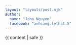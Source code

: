 ```yaml
---
layout: "layouts/post.njk"
author:
  name: "John Nguyen"
  facebook: "anhsang.lethat.5"
---
```


{{ content | safe }}
